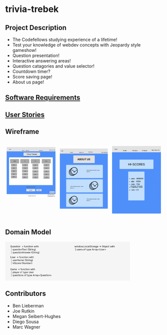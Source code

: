 # trivia-trebek

## Project Description

- The Codefellows studying experience of a lifetime!
- Test your knowledge of webdev concepts with Jeopardy style gameshow!
- Question presentation!
- Interactive answering areas!
- Question catagories and value selector!
- Countdown timer?
- Score saving page!
- About us page!

## [Software Requirements](softwarerequirements.md)

## [User Stories](projectprep4.md)

## Wireframe

<div style = "display: flex">

  <img  src="./img/index.png"
        alt="homepage wireframe"
        width= "300px"/>

  <img  src="./img/about-us.png"
        alt="homepage wireframe"
        width= "300px"/>

  <img  src="./img/hi-score.png"
        alt="homepage wireframe"
        width= "300px"/>
</div>

## Domain Model

<div style = "display: flex">
  <img src="./img/domain_model_snip.png"
       alt="domain model for jeopardy game"
       width="400px"/>
</div>

## Contributors

- Ben Lieberman
- Joe Rutkin
- Megan Seibert-Hughes
- Diego Sousa
- Marc Wagner
